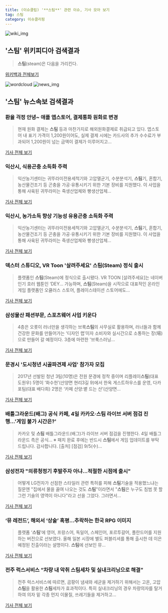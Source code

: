 ```yaml
---
title: (이슈클립) '**스팀**' 관련 이슈, 기사 모아 보기
tag: 스팀
category: 이슈클리핑
---
```

![wiki_img](https://user-images.githubusercontent.com/42597476/44503234-41136a80-a6d0-11e8-9071-6fc6418eafe4.png)
## **'**스팀**'** 위키피디아 검색결과
>**스팀**(steam)은 다음을 가리킨다.

<a href="https://ko.wikipedia.org/wiki/스팀" target="_blank">위키백과 전체보기</a>

![wordcloud](https://s3.ap-northeast-2.amazonaws.com/lyrics101-wordcloud/2018-09-05-1536085615.png)
![news_img](https://user-images.githubusercontent.com/42597476/44507050-1206f400-a6e4-11e8-8d98-7ffbfebb353f.png)
## **'**스팀**'** 뉴스속보 검색결과
### 환율 걱정 안녕~ 애플 앱스토어, 결제통화 원화로 변경

>현재 원화 결제는 **스팀** 등과 마찬가지로 해외원화결제로 취급되고 있다. 앱스토어 내 표기 가격이 1,200원이어도, 실제 결제 시에는 카드사의 추가 수수료가 부과되어 1,200원이 넘는 금액이 결제가 이루어지고...

<a href="http://www.inven.co.kr/webzine/news/?news=206556" target="_blank">기사 전체 보기</a>

### 익산시, 식용곤충 소득화 주력

>익산농기센터는 귀뚜라미전용세척기와 고압멸균기, 수분분석기, **스팀**기, 혼합기, 농산물건조기 등 곤충을 가공·유통시키기 위한 기본 장비를 지원했다. 이 사업을 통해 사육된 귀뚜라미는 죽생산업체와 빵생산업체...

<a href="http://www.kwangju.co.kr/read.php3?aid=1536073200640580168" target="_blank">기사 전체 보기</a>

### 익산시, 농가소득 향상 기능성 유용곤충 소득화 주력

>익산농기센터는 귀뚜라미전용세척기와 고압멸균기, 수분분석기, **스팀**기, 혼합기, 농산물건조기 등 곤충을 가공·유통시키기 위한 기본 장비를 지원했다. 이 사업을 통해 사육된 귀뚜라미는 죽생산업체와 빵생산업체...

<a href="http://www.newsis.com/view/?id=NISX20180904_0000408813&cID=10808&pID=10800" target="_blank">기사 전체 보기</a>

### 덱스터 스튜디오, VR Toon '살려주세요' **스팀**(Steam) 정식 출시

>플랫폼인 **스팀**(Steam)에 정식으로 출시됐다. VR TOON [살려주세요]는 네이버 인기 호러 웹툰인 ‘DEY... 가능하며, **스팀**(Steam)을 시작으로 대표적인 온라인 게임 플랫폼인 오큘러스 스토어, 플레이스테이션 스토어에도...

<a href="http://kbench.com/?q=node/190993" target="_blank">기사 전체 보기</a>

### 삼성물산 패션부문, 스포츠웨어 사업 키운다

>4층은 오롯이 러너만을 생각하는 브룩**스팀**의 사무실로 활용하며, 러너들과 함께 건강한 문화를 만들어가는 ‘디자인 랩’이자 소비자와 실시간으로 소통하는 장(場)으로 만들어 갈 예정이다. 3층에 마련한 '브룩스러닝...

<a href="http://www.fashionbiz.co.kr/TN/?cate=2&recom=2&idx=168431" target="_blank">기사 전체 보기</a>

### 문경시 '도시청년 시골파견제 사업' 참가자 모집

>2017년 선발된 청년 3팀(10명)은 전원 문경에 정착 중이며 리플레이**스팀**(대표 도원우) 5명이 ‘화수헌’(산양면 현리3길 9)에서 한옥 게스트하우스를 운영, 다카포팀(대표 배다희) 2명은 ‘카페 산양:볕 드는 산’(산양면...

<a href="http://www.kyongbuk.co.kr/?mod=news&act=articleView&idxno=1036974" target="_blank">기사 전체 보기</a>

### 배틀그라운드(배그) 공식 카페, 4일 카카오·**스팀** 라이브 서버 점검 진행…'게임 불가 시간은?'

>카카오 및 **스팀** 배틀그라운드(배그)가 라이브 서버 점검을 진행한다. 4일 배틀그라운드 측은 공식... ※ 패치 완료 후에는 반드시 **스팀**에서 게임 업데이트를 부탁 드립니다. 감사합니다. [출처] [점검] 9/5(수)...

<a href="http://www.topstarnews.net/news/articleView.html?idxno=476919" target="_blank">기사 전체 보기</a>

### 삼성전자 "의류청정기 후발주자 아냐…적절한 시점에 출시"

>어떻게 LG전자가 선점한 스타일러 관련 특허를 피해 **스팀**기술을 적용했느냐는 질문엔 "집에서 물을 끓여 나오는 것도 **스팀**"이라면서 "**스팀**은 누구도 침범 못 할 그런 기술의 영역이 아니다"라고 선을 그었다. 그러면서...

<a href="http://app.yonhapnews.co.kr/YNA/Basic/SNS/r.aspx?c=AKR20180902003200003&did=1195m" target="_blank">기사 전체 보기</a>

### ‘뮤 레전드’, 해외서 ‘상술’ 혹평…추락하는 한국 RPG 이미지

>플랫폼 ‘**스팀**’에 영어, 프랑스어, 독일어, 스페인어, 포르투갈어, 폴란드어를 지원하는 버전으로 선보였다. 올해 일본 시장에 별도 퍼블리셔를 통해 출시한 데 이은 예정된 진출이라는 설명이다. **스팀**에 선보인 뮤...

<a href="http://www.kukinews.com/news/article.html?no=582257" target="_blank">기사 전체 보기</a>

### 전주 럭스서비스 “차량 내 악취 **스팀**세차 및 실내크리닝으로 해결”

>전주 럭스서비스에 따르면, 곰팡이 냄새와 세균을 제거하기 위해서는 고온, 고압 **스팀**을 활용한 **스팀**세차가 효과적이다. 특히 실내크리닝의 경우 차량의자를 탈거하여 의자 밑 각종 먼지 이물질, 쓰레기들을 제거하고...

<a href="http://www.kjdaily.com/read.php3?aid=1536038722447443203" target="_blank">기사 전체 보기</a>


